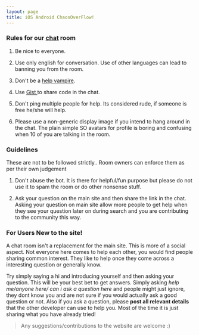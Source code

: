 ```yaml
---
layout: page
title: iOS Android ChaosOverFlow!
---
```


### Rules for our [chat](http://chat.stackoverflow.com/rooms/26424/iosandroidchaosoverflow) room
1) Be nice to everyone.

2) Use only english for conversation. Use of other languages can lead to banning you from the room.

3) Don't be a <a href="http://www.urbandictionary.com/define.php?term=help+vampire" target="new"> help vampire</a>.

4) Use <a href="http://gist.github.com"> Gist </a> to share code in the chat.

5) Don't ping multiple people for help. Its considered rude, if someone is free he/she will help.

6) Please use a non-generic display image if you intend to hang around in the chat. The plain simple SO avatars for profile is boring and confusing when 10 of you are talking in the room.

### Guidelines 

These are not to be followed strictly.. Room owners can enforce them as per their own judgement

1) Don't abuse the bot. It is there for helpful/fun purpose but please do not use it to spam the room or do other nonsense stuff.

2) Ask your question on the main site and then share the link in the chat. Asking your question on main site allow more people to get help when they see your question later on during search and you are contributing to the community this way.


### For Users New to the site!

A chat room isn't a replacement for the main site. This is more of a social aspect. Not everyone here comes to help each other, you would find people sharing common interest. They like to help once they come across a interesting question or generally know.

Try simply saying a hi and introducing yourself and then asking your question. This will be your best bet to get answers. Simply asking *help me/anyone here/ can i ask a question here* and people might just ignore, they dont know you and are not sure if you would actually ask a good question or not.
Also if you ask a question, please **post all relevant details** that the other developer can use to help you. Most of the time it is just sharing what you have already tried!




> Any suggestions/contributions to the website are welcome :)
